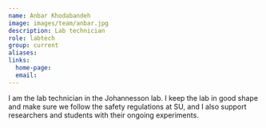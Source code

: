 ```yaml
---
name: Anbar Khodabandeh
image: images/team/anbar.jpg
description: Lab technician
role: labtech
group: current
aliases:
links:
  home-page:
  email:
---
```


I am the lab technician in the Johannesson lab. I keep the lab in good shape and make sure we follow the safety regulations at SU, and I also support researchers and students with their ongoing experiments.
